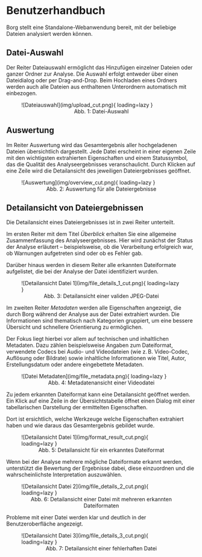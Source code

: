 # Benutzerhandbuch

Borg stellt eine Standalone-Webanwendung bereit, mit der beliebige Dateien analysiert werden können.

## Datei-Auswahl

Der Reiter Dateiauswahl ermöglicht das Hinzufügen einzelner Dateien oder ganzer Ordner zur Analyse. Die Auswahl erfolgt entweder über einen Dateidialog oder per Drag-and-Drop. Beim Hochladen eines Ordners werden auch alle Dateien aus enthaltenen Unterordnern automatisch mit einbezogen.

<figure markdown="span">
  ![Dateiauswahl](img/upload_cut.png){ loading=lazy }
  <br>
  <center><figcaption>Abb. 1: Datei-Auswahl</figcaption></center>
</figure>

## Auswertung

Im Reiter Auswertung wird das Gesamtergebnis aller hochgeladenen Dateien übersichtlich dargestellt. Jede Datei erscheint in einer eigenen Zeile mit den wichtigsten extrahierten Eigenschaften und einem Statussymbol, das die Qualität des Analyseergebnisses veranschaulicht. Durch Klicken auf eine Zeile wird die Detailansicht des jeweiligen Dateiergebnisses geöffnet.

<figure markdown="span">
  ![Auswertung](img/overview_cut.png){ loading=lazy }
  <br>
  <center><figcaption>Abb. 2: Auswertung für alle Dateiergebnisse</figcaption></center>
</figure>

## Detailansicht von Dateiergebnissen

Die Detailansicht eines Dateiergebnisses ist in zwei Reiter unterteilt.

Im ersten Reiter mit dem Titel _Überblick_ erhalten Sie eine allgemeine Zusammenfassung des Analyseergebnisses. Hier wird zunächst der Status der Analyse erläutert – beispielsweise, ob die Verarbeitung erfolgreich war, ob Warnungen aufgetreten sind oder ob es Fehler gab.

Darüber hinaus werden in diesem Reiter alle erkannten Dateiformate aufgelistet, die bei der Analyse der Datei identifiziert wurden.

<figure markdown="span">
  ![Detailansicht Datei 1](img/file_details_1_cut.png){ loading=lazy }
  <br>
  <center><figcaption>Abb. 3: Detailansicht einer validen JPEG-Datei</figcaption></center>
</figure>

Im zweiten Reiter _Metadaten_ werden alle Eigenschaften angezeigt, die durch Borg während der Analyse aus der Datei extrahiert wurden. Die Informationen sind thematisch nach Kategorien gruppiert, um eine bessere Übersicht und schnellere Orientierung zu ermöglichen.

Der Fokus liegt hierbei vor allem auf technischen und inhaltlichen Metadaten. Dazu zählen beispielsweise Angaben zum Dateiformat, verwendete Codecs bei Audio- und Videodateien (wie z. B. Video-Codec, Auflösung oder Bildrate) sowie inhaltliche Informationen wie Titel, Autor, Erstellungsdatum oder andere eingebettete Metadaten.

<figure markdown="span">
  ![Datei Metadaten](img/file_metadata.png){ loading=lazy }
  <br>
  <center><figcaption>Abb. 4: Metadatenansicht einer Videodatei</figcaption></center>
</figure>

Zu jedem erkannten Dateiformat kann eine Detailansicht geöffnet werden. Ein Klick auf eine Zeile in der Übersichtstabelle öffnet einen Dialog mit einer tabellarischen Darstellung der ermittelten Eigenschaften.

Dort ist ersichtlich, welche Werkzeuge welche Eigenschaften extrahiert haben und wie daraus das Gesamtergebnis gebildet wurde.

<figure markdown="span">
  ![Detailansicht Datei 1](img/format_result_cut.png){ loading=lazy }
  <br>
  <center><figcaption>Abb. 5: Detailansicht für ein erkanntes Dateiformat</figcaption></center>
</figure>

Wenn bei der Analyse mehrere mögliche Dateiformate erkannt werden, unterstützt die Bewertung der Ergebnisse dabei, diese einzuordnen und die wahrscheinlichste Interpretation auszuwählen.

<figure markdown="span">
  ![Detailansicht Datei 2](img/file_details_2_cut.png){ loading=lazy }
  <br>
  <center><figcaption>Abb. 6: Detailansicht einer Datei mit mehreren erkannten Dateiformaten</figcaption></center>
</figure>

Probleme mit einer Datei werden klar und deutlich in der Benutzeroberfläche angezeigt.

<figure markdown="span">
  ![Detailansicht Datei 3](img/file_details_3_cut.png){ loading=lazy }
  <br>
  <center><figcaption>Abb. 7: Detailansicht einer fehlerhaften Datei</figcaption></center>
</figure>
